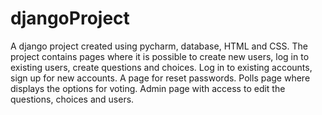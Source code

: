 # djangoProject
A django project created using pycharm, database, HTML and CSS. 
The project contains pages where it is possible to create new users, log in to existing users, create questions and choices.
Log in to existing accounts, sign up for new accounts.
A page for reset passwords.
Polls page where displays the options for voting.
Admin page with access to edit the questions, choices and users.
